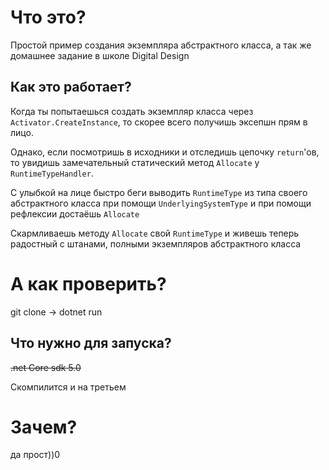 # Что это?
Простой пример создания экземпляра абстрактного класса, а так же домашнее задание в школе Digital Design

## Как это работает?
Когда ты попытаешься создать экземпляр класса через ```Activator.CreateInstance```, то скорее всего получишь эксепшн прям в лицо.

Однако, если посмотришь в исходники и отследишь цепочку ```return```'ов, то увидишь замечательный статический метод ```Allocate``` у ```RuntimeTypeHandler```.

С улыбкой на лице быстро беги выводить ```RuntimeType``` из типа своего абстрактного класса при помощи ```UnderlyingSystemType``` и при помощи рефлексии достаёшь ```Allocate```

Скармливаешь методу ```Allocate``` свой ```RuntimeType``` и живешь теперь радостный с штанами, полными экземпляров абстрактного класса 

# А как проверить?
git clone -> dotnet run

## Что нужно для запуска?
~~.net Core sdk 5.0~~

Cкомпилится и на третьем

# Зачем?
да прост))0

